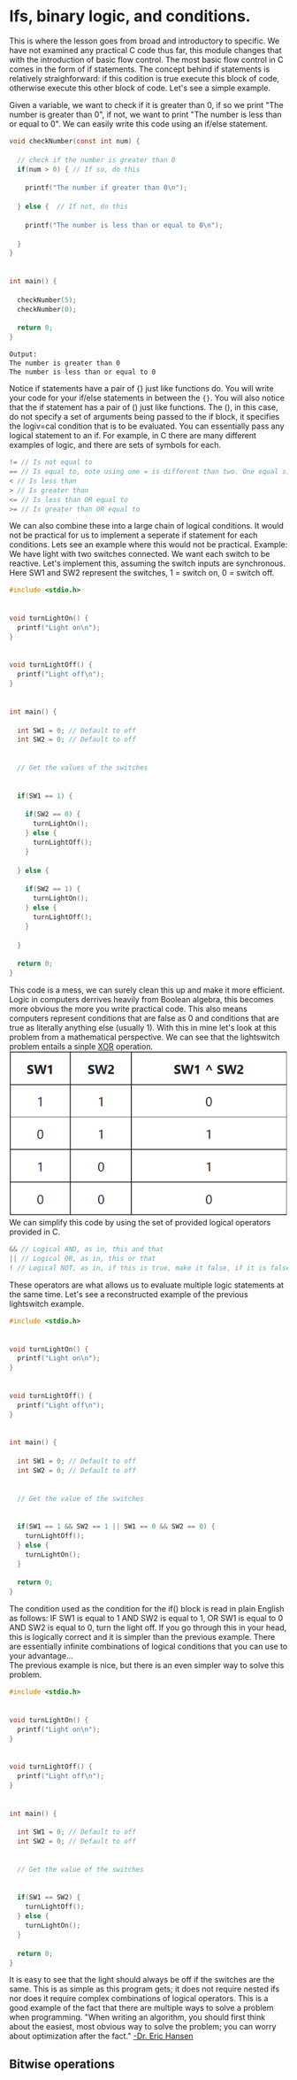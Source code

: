 # Ifs, binary logic, and conditions.  

This is where the lesson goes from broad and introductory to specific. We have not examined any practical C code thus far, this module changes that with the introduction of basic flow control. The most basic
flow control in C comes in the form of if statements. The concept behind if statements is relatively straighforward: if this codition is true execute this block of code, otherwise execute this other block of code.
Let's see a simple example.  


Given a variable, we want to check if it is greater than 0, if so we print "The number is greater than 0", if not, we want to print "The number is less than or equal to 0". We can easily write this code using an if/else statement.

```C
void checkNumber(const int num) {

  // check if the number is greater than 0
  if(num > 0) { // If so, do this
    
    printf("The number if greater than 0\n");
    
  } else {  // If not, do this
 
    printf("The number is less than or equal to 0\n");
  
  }
}


int main() {

  checkNumber(5);
  checkNumber(0);
  
  return 0;
}
```  

```
Output:  
The number is greater than 0  
The number is less than or equal to 0
```

Notice if statements have a pair of {} just like functions do. You will write your code for your if/else statements in between the ```{}```. You will also notice that the if statement has a pair of () just like functions. The (), in this case, do not specify a set of arguments being passed to the if block, it specifies the logiv=cal condition that is to be evaluated. You can essentially pass any logical statement to an if. For example, in C there are many different examples of logic, and there are sets of symbols for each.

```C
!= // Is not equal to
== // Is equal to, note using one = is different than two. One equal sign is an assignment of a value to something. Two equal signs are a test for equavilance
< // Is less than
> // Is greater than
<= // Is less than OR equal to
>= // Is greater than OR equal to
```  

We can also combine these into a large chain of logical conditions. It would not be practical for us to implement a seperate if statement for each conditions. Lets see an example where this would not be practical. Example: We have light with two switches connected. We want each switch to be reactive. Let's implement this, assuming the switch inputs are synchronous. Here SW1 and SW2 represent the switches, 
1 = switch on, 0 = switch off.

```C
#include <stdio.h>


void turnLightOn() {
  printf("Light on\n");
}


void turnLightOff() {
  printf("Light off\n");
}


int main() {

  int SW1 = 0; // Default to off
  int SW2 = 0; // Default to off
  
  
  // Get the values of the switches
  
  
  if(SW1 == 1) {
  
    if(SW2 == 0) {
      turnLightOn();
    } else {
      turnLightOff();
    }
    
  } else {
    
    if(SW2 == 1) {
      turnLightOn();
    } else {
      turnLightOff();
    }
    
  }

  return 0;
}
```  


This code is a mess, we can surely clean this up and make it more efficient. Logic in computers derrives heavily from Boolean algebra, this becomes more obvious the more you write practical code. This also means computers represent conditions that are false as 0 and conditions that are true as literally anything else (usually 1). With this in mine let's look at this problem from a mathematical perspective. We can see that the lightswitch problem entails a sinple [XOR](https://www.vedantu.com/iit-jee/basic-logic-gates) operation.  
![](https://github.com/nac294/C-basics/blob/main/images/lightXOR.png)  
We can simplify this code by using the set of provided logical operators provided in C.

```C
&& // Logical AND, as in, this and that
|| // Logical OR, as in, this or that
! // Logical NOT, as in, if this is true, make it false, if it is false, make it true
```  
These operators are what allows us to evaluate multiple logic statements at the same time. Let's see a reconstructed example of the previous lightswitch example.
```C
#include <stdio.h>


void turnLightOn() {
  printf("Light on\n");
}


void turnLightOff() {
  printf("Light off\n");
}


int main() {

  int SW1 = 0; // Default to off
  int SW2 = 0; // Default to off
  
  
  // Get the value of the switches
  
  
  if(SW1 == 1 && SW2 == 1 || SW1 == 0 && SW2 == 0) {
    turnLightOff();
  } else {
    turnLightOn();
  }
  
  return 0;
}
```  

The condition used as the condition for the if() block is read in plain English as follows: IF SW1 is equal to 1 AND SW2 is equal to 1, OR SW1 is equal to 0 AND SW2 is equal to 0, turn the light off. If you go through this in your head, this is logically correct and it is simpler than the previous example. There are essentially infinite combinations of logical conditions that you can use to your advantage...  
The previous example is nice, but there is an even simpler way to solve this problem.
```C
#include <stdio.h>


void turnLightOn() {
  printf("Light on\n");
}


void turnLightOff() {
  printf("Light off\n");
}


int main() {

  int SW1 = 0; // Default to off
  int SW2 = 0; // Default to off
  
  
  // Get the value of the switches
  
  
  if(SW1 == SW2) {
    turnLightOff();
  } else {
    turnLightOn();
  }
  
  return 0;
}
```  
It is easy to see that the light should always be off if the switches are the same. This is as simple as this program gets; it does not require nested ifs nor does it require complex combinations of logical operators. This is a good example of the fact that there are multiple ways to solve a problem when programming. "When writing an algorithm, you should first think about the easiest, most obvious way to solve the problem; you can worry about optimization after the fact." [-Dr. Eric Hansen](https://web.cse.msstate.edu/~hansen/)  

## Bitwise operations
  
 
